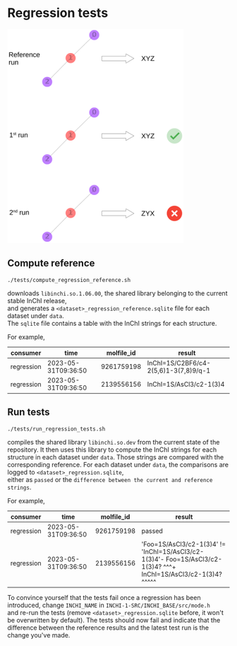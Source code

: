 # Regression tests

<img src="./regression.svg" alt="schematic" width="400"/>


## Compute reference

```Shell
./tests/compute_regression_reference.sh
```
downloads `libinchi.so.1.06.00`, the shared library belonging to the current stable InChI release,  
and generates a `<dataset>_regression_reference.sqlite` file for each dataset under `data`.  
The `sqlite` file contains a table with the InChI strings for each structure.

For example,

| consumer | time | molfile_id | result |
| --- | --- | --- | --- |
| regression | 2023-05-31T09:36:50 | 9261759198 | InChI=1S/C2BF6/c4-2(5,6)1-3(7,8)9/q-1 |
| regression | 2023-05-31T09:36:50 | 2139556156 | InChI=1S/AsCl3/c2-1(3)4 |


## Run tests

```Shell
./tests/run_regression_tests.sh
```
compiles the shared library `libinchi.so.dev` from the current state of the repository.
It then uses this library to compute the InChI strings for each structure in each dataset under `data`.
Those strings are compared with the corresponding reference.
For each dataset under `data`, the comparisons are logged to `<dataset>_regression.sqlite`,  
either as `passed` or the `difference between the current and reference strings`.

For example,

| consumer | time | molfile_id | result |
| --- | --- | --- | --- |
| regression | 2023-05-31T09:36:50 | 9261759198 | passed |
| regression | 2023-05-31T09:36:50 | 2139556156 | 'Foo=1S/AsCl3/c2-1(3)4' != 'InChI=1S/AsCl3/c2-1(3)4'- Foo=1S/AsCl3/c2-1(3)4? ^^^+ InChI=1S/AsCl3/c2-1(3)4? ^^^^^ |

To convince yourself that the tests fail once a regression has been introduced, 
change `INCHI_NAME` in `INCHI-1-SRC/INCHI_BASE/src/mode.h`  
and re-run the tests (remove `<dataset>_regression.sqlite` before, it won't be overwritten by default).
The tests should now fail and indicate that the difference between the reference results and the latest test run is the change you've made.

